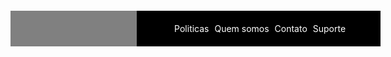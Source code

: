 <!DOCTYPE html>
<html lang="en">
<head>
    <meta charset="UTF-8">
    <meta http-equiv="X-UA-Compatible" content="IE=edge">
    <meta name="viewport" content="width=device-width, initial-scale=1.0">
    <title>Projetin fellas</title>
</head>
<style>
     footer{ background-color: gray;}
     a{
      text-decoration: none;
      color:white ;
      
    }
    a:hover{
        text-decoration: underline;
    }
    ul{
        text-align: center;
        list-style-type:none;
        background-color:black;
        padding: 20px;
        width: 350px;
        margin-left: 40%;
        margin-top: 700px;
    }
    ul li{ 
        text-align: center;
        display: inline;
        margin-left: 5px;
       
    }
    
</style>
<footer>

<ul>
<a href="#" target="_blank"><li>Politicas</li></a>
<a href="#" target="_blank"><li>Quem somos</li></a>
<a href="#" target="_blank"><li>Contato</li></a>
<a href="#" target="_blank"><li>Suporte</li></a>
</ul>
</footer>
